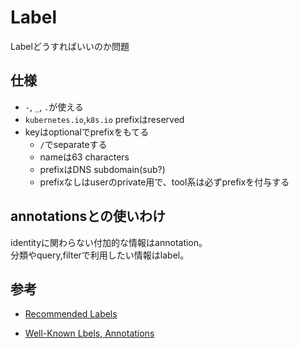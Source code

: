 # Label

Labelどうすればいいのか問題

## 仕様

* `-`, `_`, `.`が使える
* `kubernetes.io`,`k8s.io` prefixはreserved
* keyはoptionalでprefixをもてる
  * `/`でseparateする
  * nameは63 characters
  * prefixはDNS subdomain(sub?)
  * prefixなしはuserのprivate用で、tool系は必ずprefixを付与する

## annotationsとの使いわけ

identityに関わらない付加的な情報はannotation。  
分類やquery,filterで利用したい情報はlabel。

## 参考

* [Recommended Labels](https://kubernetes.io/docs/concepts/overview/working-with-objects/common-labels/)

* [Well-Known Lbels, Annotations](https://kubernetes.io/docs/reference/labels-annotations-taints/)
